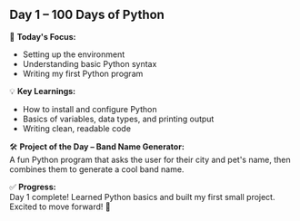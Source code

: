 ## **Day 1 – 100 Days of Python**  

📌 **Today's Focus:**  
- Setting up the environment  
- Understanding basic Python syntax  
- Writing my first Python program  

💡 **Key Learnings:**  
- How to install and configure Python  
- Basics of variables, data types, and printing output  
- Writing clean, readable code  

🛠 **Project of the Day – Band Name Generator:**  
A fun Python program that asks the user for their city and pet's name, then combines them to generate a cool band name.  

✅ **Progress:**  
Day 1 complete! Learned Python basics and built my first small project. Excited to move forward! 🚀  
